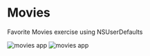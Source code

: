 # Movies
Favorite Movies exercise using NSUserDefaults

![movies app](http://i.giphy.com/l41YdpetoMZyrCs0g.gif "movies app")
![movies app](http://i.giphy.com/xT4uQhvkOe1fl004lW.gif "movies app")
